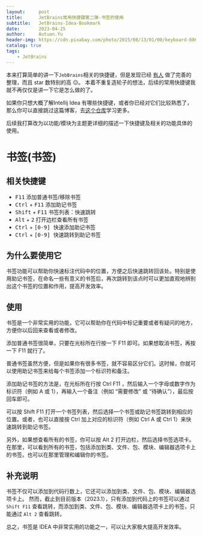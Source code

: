 ```yaml
---
layout:     post
title:      JetBrains常用快捷键第二弹-书签的使用
subtitle:   JetBrains-Idea-Bookmark
date:       2023-04-25
author:     Autuan.Yu
header-img: https://cdn.pixabay.com/photo/2015/08/13/01/00/keyboard-886462_960_720.jpg
catalog: true
tags:
    - JetBrains
---
```


本来打算简单的讲一下`JebBrains`相关的快捷键，但是发现已经 [有人](https://github.com/judasn/IntelliJ-IDEA-Tutorial) 做了完善的整理，而且 star 数特别的高 😑。 本着不重复造轮子的想法，后续的常用快捷键我就不再仅仅是讲一下它是怎么做的了。

如果你只想大概了解Intellij Idea 有哪些快捷键，或者你已经对它们比较熟悉了，那么你可以直接跳过这篇博客，去[这个仓库](https://github.com/judasn/IntelliJ-IDEA-Tutorial)学习更多。


后续我打算改为以功能/模块为主题更详细的描述一下快捷键及相关的功能具体的使用。

# 书签(书签)

## 相关快捷键

- <kbd>F11</kbd> 添加普通书签/移除书签 
- <kbd>Ctrl</kbd> + <kbd>F11</kbd> 添加助记书签 
- <kbd>Shift</kbd> + <kbd>F11</kbd> 书签列表：快速跳转 
- <kbd>Alt</kbd> + <kbd>2</kbd> 打开边栏查看所有书签 
- <kbd>Ctrl</kbd> + <kbd> [0-9] </kbd> 快速添加助记书签 
- <kbd>Ctrl</kbd> + <kbd> [0-9] </kbd> 快速跳转到助记书签 


## 为什么要使用它

书签功能可以帮助你快速标注代码中的位置，方便之后快速跳转回该处。特别是使用助记书签，在命名一些有意义的书签后，再次跳转到该点时可以更加直观地辨别出这个书签的位置和作用，提高开发效率。

## 使用

书签是一个非常实用的功能，它可以帮助你在代码中标记重要或者有疑问的地方，方便你以后回来查看或者修改。

添加普通书签很简单，只要在光标所在行按一下 F11 即可。如果想取消书签，再按一下 F11 就行了。

普通书签虽然方便，但是如果你有很多书签，就不容易区分它们。这时候，你就可以使用助记书签来给每个书签添加一个标识符和备注。

添加助记书签的方法是，在光标所在行按 Ctrl F11 ，然后输入一个字母或数字作为标识符（例如 A 或 1），再输入一个备注（例如 “需要修改” 或 “待确认”），最后按回车即可。

可以按 Shift F11 打开一个书签列表，然后选择一个书签或助记书签跳转到相应的位置。或者，也可以直接按 Ctrl 加上对应的标识符（例如 Ctrl A 或 Ctrl 1）来快速跳转到助记书签。

另外，如果想查看所有的书签，你可以按 Alt 2 打开边栏，然后选择书签选项卡。在那里，可以看到所有的书签，包括添加到类、文件、包、模块、编辑器选项卡上的书签。也可以在那里管理和编辑你的书签。


## 补充说明

书签不仅可以添加到代码行数上，它还可以添加到类、文件、包、模块、编辑器选项卡上。 然而，截止到目前版本（2023.1），只有添加到代码上的书签可以通过 `Shift F11` 查看跳转，而添加到类、文件、包、模块、编辑器选项卡上的书签，只能通过 `Alt 2` 查看跳转。

总之，书签是 IDEA 中非常实用的功能之一，可以让大家极大提高开发效率。 
